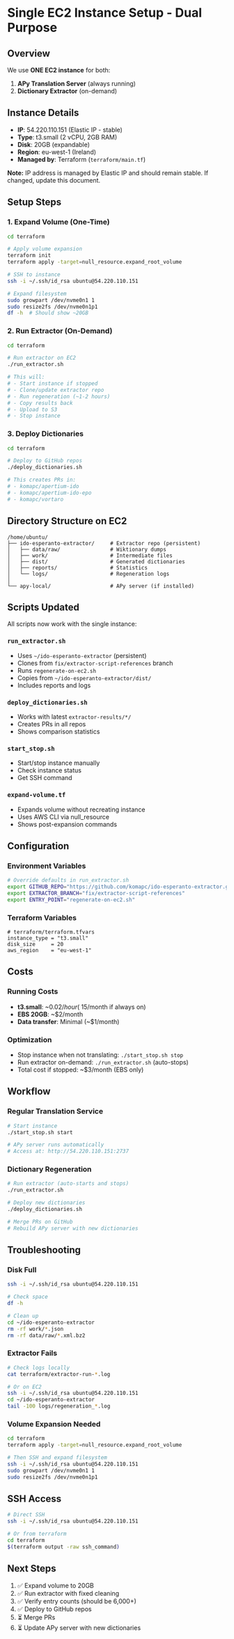 # Single EC2 Instance Setup - Dual Purpose

## Overview

We use **ONE EC2 instance** for both:
1. **APy Translation Server** (always running)
2. **Dictionary Extractor** (on-demand)

## Instance Details

- **IP**: 54.220.110.151 (Elastic IP - stable)
- **Type**: t3.small (2 vCPU, 2GB RAM)
- **Disk**: 20GB (expandable)
- **Region**: eu-west-1 (Ireland)
- **Managed by**: Terraform (`terraform/main.tf`)

**Note:** IP address is managed by Elastic IP and should remain stable. If changed, update this document.

## Setup Steps

### 1. Expand Volume (One-Time)

```bash
cd terraform

# Apply volume expansion
terraform init
terraform apply -target=null_resource.expand_root_volume

# SSH to instance
ssh -i ~/.ssh/id_rsa ubuntu@54.220.110.151

# Expand filesystem
sudo growpart /dev/nvme0n1 1
sudo resize2fs /dev/nvme0n1p1
df -h  # Should show ~20GB
```

### 2. Run Extractor (On-Demand)

```bash
cd terraform

# Run extractor on EC2
./run_extractor.sh

# This will:
# - Start instance if stopped
# - Clone/update extractor repo
# - Run regeneration (~1-2 hours)
# - Copy results back
# - Upload to S3
# - Stop instance
```

### 3. Deploy Dictionaries

```bash
cd terraform

# Deploy to GitHub repos
./deploy_dictionaries.sh

# This creates PRs in:
# - komapc/apertium-ido
# - komapc/apertium-ido-epo
# - komapc/vortaro
```

## Directory Structure on EC2

```
/home/ubuntu/
├── ido-esperanto-extractor/     # Extractor repo (persistent)
│   ├── data/raw/                # Wiktionary dumps
│   ├── work/                    # Intermediate files
│   ├── dist/                    # Generated dictionaries
│   ├── reports/                 # Statistics
│   └── logs/                    # Regeneration logs
│
└── apy-local/                   # APy server (if installed)
```

## Scripts Updated

All scripts now work with the single instance:

### `run_extractor.sh`
- Uses `~/ido-esperanto-extractor` (persistent)
- Clones from `fix/extractor-script-references` branch
- Runs `regenerate-on-ec2.sh`
- Copies from `~/ido-esperanto-extractor/dist/`
- Includes reports and logs

### `deploy_dictionaries.sh`
- Works with latest `extractor-results/*/`
- Creates PRs in all repos
- Shows comparison statistics

### `start_stop.sh`
- Start/stop instance manually
- Check instance status
- Get SSH command

### `expand-volume.tf`
- Expands volume without recreating instance
- Uses AWS CLI via null_resource
- Shows post-expansion commands

## Configuration

### Environment Variables

```bash
# Override defaults in run_extractor.sh
export GITHUB_REPO="https://github.com/komapc/ido-esperanto-extractor.git"
export EXTRACTOR_BRANCH="fix/extractor-script-references"
export ENTRY_POINT="regenerate-on-ec2.sh"
```

### Terraform Variables

```hcl
# terraform/terraform.tfvars
instance_type = "t3.small"
disk_size     = 20
aws_region    = "eu-west-1"
```

## Costs

### Running Costs
- **t3.small**: ~$0.02/hour (~$15/month if always on)
- **EBS 20GB**: ~$2/month
- **Data transfer**: Minimal (~$1/month)

### Optimization
- Stop instance when not translating: `./start_stop.sh stop`
- Run extractor on-demand: `./run_extractor.sh` (auto-stops)
- Total cost if stopped: ~$3/month (EBS only)

## Workflow

### Regular Translation Service
```bash
# Start instance
./start_stop.sh start

# APy server runs automatically
# Access at: http://54.220.110.151:2737
```

### Dictionary Regeneration
```bash
# Run extractor (auto-starts and stops)
./run_extractor.sh

# Deploy new dictionaries
./deploy_dictionaries.sh

# Merge PRs on GitHub
# Rebuild APy server with new dictionaries
```

## Troubleshooting

### Disk Full
```bash
ssh -i ~/.ssh/id_rsa ubuntu@54.220.110.151

# Check space
df -h

# Clean up
cd ~/ido-esperanto-extractor
rm -rf work/*.json
rm -rf data/raw/*.xml.bz2
```

### Extractor Fails
```bash
# Check logs locally
cat terraform/extractor-run-*.log

# Or on EC2
ssh -i ~/.ssh/id_rsa ubuntu@54.220.110.151
cd ~/ido-esperanto-extractor
tail -100 logs/regeneration_*.log
```

### Volume Expansion Needed
```bash
cd terraform
terraform apply -target=null_resource.expand_root_volume

# Then SSH and expand filesystem
ssh -i ~/.ssh/id_rsa ubuntu@54.220.110.151
sudo growpart /dev/nvme0n1 1
sudo resize2fs /dev/nvme0n1p1
```

## SSH Access

```bash
# Direct SSH
ssh -i ~/.ssh/id_rsa ubuntu@54.220.110.151

# Or from terraform
cd terraform
$(terraform output -raw ssh_command)
```

## Next Steps

1. ✅ Expand volume to 20GB
2. ✅ Run extractor with fixed cleaning
3. ✅ Verify entry counts (should be 6,000+)
4. ✅ Deploy to GitHub repos
5. ⏳ Merge PRs
6. ⏳ Update APy server with new dictionaries
